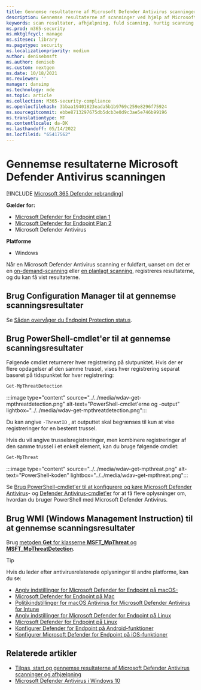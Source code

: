 ```yaml
---
title: Gennemse resultaterne af Microsoft Defender Antivirus scanninger
description: Gennemse resultaterne af scanninger ved hjælp af Microsoft Endpoint Configuration Manager, Microsoft Intune eller appen Windows Sikkerhed
keywords: scan resultater, afhjælpning, fuld scanning, hurtig scanning
ms.prod: m365-security
ms.mktglfcycl: manage
ms.sitesec: library
ms.pagetype: security
ms.localizationpriority: medium
author: denisebmsft
ms.author: deniseb
ms.custom: nextgen
ms.date: 10/18/2021
ms.reviewer: ''
manager: dansimp
ms.technology: mde
ms.topic: article
ms.collection: M365-security-compliance
ms.openlocfilehash: 3bbaa19401823eada5b1b9769c259e8296f75924
ms.sourcegitcommit: ebbe8713297675db5dcb3e0d9c3ae5e746b99196
ms.translationtype: MT
ms.contentlocale: da-DK
ms.lasthandoff: 05/14/2022
ms.locfileid: "65417562"
---
```

# <a name="review-microsoft-defender-antivirus-scan-results"></a>Gennemse resultaterne Microsoft Defender Antivirus scanningen

[!INCLUDE [Microsoft 365 Defender rebranding](../../includes/microsoft-defender.md)]


**Gælder for:**
- [Microsoft Defender for Endpoint plan 1](https://go.microsoft.com/fwlink/p/?linkid=2154037)
- [Microsoft Defender for Endpoint Plan 2](https://go.microsoft.com/fwlink/p/?linkid=2154037)
- Microsoft Defender Antivirus

**Platforme**
- Windows

Når en Microsoft Defender Antivirus scanning er fuldført, uanset om det er en [on-demand-scanning](run-scan-microsoft-defender-antivirus.md) eller [en planlagt scanning](scheduled-catch-up-scans-microsoft-defender-antivirus.md), registreres resultaterne, og du kan få vist resultaterne. 


## <a name="use-configuration-manager-to-review-scan-results"></a>Brug Configuration Manager til at gennemse scanningsresultater

Se [Sådan overvåger du Endpoint Protection status](/configmgr/protect/deploy-use/monitor-endpoint-protection).

## <a name="use-powershell-cmdlets-to-review-scan-results"></a>Brug PowerShell-cmdlet'er til at gennemse scanningsresultater

Følgende cmdlet returnerer hver registrering på slutpunktet. Hvis der er flere opdagelser af den samme trussel, vises hver registrering separat baseret på tidspunktet for hver registrering:

```PowerShell
Get-MpThreatDetection
```

:::image type="content" source="../../media/wdav-get-mpthreatdetection.png" alt-text="PowerShell-cmdlet'erne og -output" lightbox="../../media/wdav-get-mpthreatdetection.png":::

Du kan angive `-ThreatID` , at outputtet skal begrænses til kun at vise registreringer for en bestemt trussel.

Hvis du vil angive trusselsregistreringer, men kombinere registreringer af den samme trussel i et enkelt element, kan du bruge følgende cmdlet:

```PowerShell
Get-MpThreat
```

:::image type="content" source="../../media/wdav-get-mpthreat.png" alt-text="PowerShell-koden" lightbox="../../media/wdav-get-mpthreat.png":::

Se [Brug PowerShell-cmdlet'er til at konfigurere og køre Microsoft Defender Antivirus](use-powershell-cmdlets-microsoft-defender-antivirus.md)- og [Defender Antivirus-cmdlet'er](/powershell/module/defender/) for at få flere oplysninger om, hvordan du bruger PowerShell med Microsoft Defender Antivirus.

## <a name="use-windows-management-instruction-wmi-to-review-scan-results"></a>Brug WMI (Windows Management Instruction) til at gennemse scanningsresultater

Brug [metoden **Get** for klasserne **MSFT_MpThreat** og **MSFT_MpThreatDetection**](/previous-versions/windows/desktop/defender/windows-defender-wmiv2-apis-portal).

> [!TIP]
> Hvis du leder efter antivirusrelaterede oplysninger til andre platforme, kan du se:
> - [Angiv indstillinger for Microsoft Defender for Endpoint på macOS-](mac-preferences.md)
> - [Microsoft Defender for Endpoint på Mac](microsoft-defender-endpoint-mac.md)
> - [Politikindstillinger for macOS Antivirus for Microsoft Defender Antivirus for Intune](/mem/intune/protect/antivirus-microsoft-defender-settings-macos)
> - [Angiv indstillinger for Microsoft Defender for Endpoint på Linux](linux-preferences.md)
> - [Microsoft Defender for Endpoint på Linux](microsoft-defender-endpoint-linux.md)
> - [Konfigurer Defender for Endpoint på Android-funktioner](android-configure.md)
> - [Konfigurer Microsoft Defender for Endpoint på iOS-funktioner](ios-configure-features.md)


## <a name="related-articles"></a>Relaterede artikler

- [Tilpas, start og gennemse resultaterne af Microsoft Defender Antivirus scanninger og afhjælpning](customize-run-review-remediate-scans-microsoft-defender-antivirus.md)
- [Microsoft Defender Antivirus i Windows 10](microsoft-defender-antivirus-in-windows-10.md)
